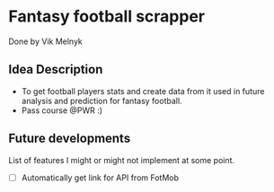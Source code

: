 # Fantasy football scrapper
Done by Vik Melnyk

## Idea Description
- To get football players stats and create data from it used in future analysis and prediction for fantasy football.
- Pass course @PWR :)

## Future developments
List of features I might or might not implement at some point.

- [ ] Automatically get link for API from FotMob